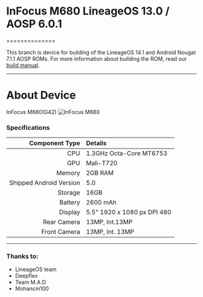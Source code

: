 # InFocus M680 LineageOS 13.0 / AOSP 6.0.1
==============

This branch is device for building of the LineageOS 14.1 and Android Nougat 7.1.1 AOSP ROMs. For more information about building the ROM, read our [build manual](manual).

---

# About Device

InFocus M680(G42)
![InFocus M680](http://img01.ibnlive.in/ibnlive/uploads/875x584/jpg/2015/12/infocus-m680-featured.jpg "InFocus M680")

### Specifications

Component Type | Details
-------:|:-------------------------
CPU     | 1.3GHz Octa-Core MT6753
GPU     | Mali-T720
Memory  | 2GB RAM
Shipped Android Version | 5.0
Storage | 16GB
Battery | 2600 mAh
Display | 5.5" 1920 x 1080 px DPI 480
Rear Camera | 13MP, Int.13MP 
Front Camera | 13MP, Int. 13MP

---




### Thanks to:
 * LineageOS team
 * Deepflex
 * Team M.A.D
 * Mohancm100
 

